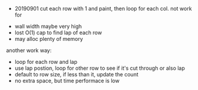 * 20190901
cut each row with 1 and paint, then loop for each col. not work for
+ wall width maybe very high
+ lost O(1) cap to find lap of each row
+ may alloc plenty of memory

another work way:
+ loop for each row and lap
+ use lap postion, loop for other row to see if it's cut through or also lap
+ default to row size, if less than it, update the count
+ no extra space, but time performace is low
